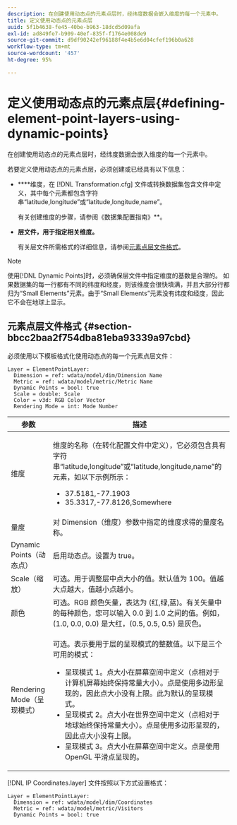 ```yaml
---
description: 在创建使用动态点的元素点层时，经纬度数据会嵌入维度的每一个元素中。
title: 定义使用动态点的元素点层
uuid: 5f1b4638-fe45-40be-b963-18dcd5d09afa
exl-id: ad849fe7-b909-40ef-835f-f1764e008de9
source-git-commit: d9df90242ef96188f4e4b5e6d04cfef196b0a628
workflow-type: tm+mt
source-wordcount: '457'
ht-degree: 95%

---
```


# 定义使用动态点的元素点层{#defining-element-point-layers-using-dynamic-points}

在创建使用动态点的元素点层时，经纬度数据会嵌入维度的每一个元素中。

若要定义使用动态点的元素点层，必须创建或已经具有以下信息：

* ****&#x200B;维度，在 [!DNL Transformation.cfg] 文件或转换数据集包含文件中定义，其中每个元素都包含字符串“latitude,longitude”或“latitude,longitude,name”。

   有关创建维度的步骤，请参阅《数据集配置指南》**。

* **层文件，用于指定相关维度。**

   有关层文件所需格式的详细信息，请参阅[元素点层文件格式](../../../../../../home/c-geo-oview/c-wk-img-lyrs/c-elmt-pt-lyrs/c-elmt-pt-lyrs-ref-lkp-files/c-elmt-pt-lyr-file-frmt/c-elmt-pt-lyr-file-frmt.md#concept-678a95cb69644105a7af1b86ad5a5981)。

>[!NOTE]
>
>使用[!DNL Dynamic Points]时，必须确保层文件中指定维度的基数是合理的。 如果数据集的每一行都有不同的纬度和经度，则该维度会很快填满，并且大部分行都归为“Small Elements”元素。由于“Small Elements”元素没有纬度和经度，因此它不会在地球上显示。

## 元素点层文件格式  {#section-bbcc2baa2f754dba81eba93339a97cbd}

必须使用以下模板格式化使用动态点的每一个元素点层文件：

```
Layer = ElementPointLayer:
  Dimension = ref: wdata/model/dim/Dimension Name
  Metric = ref: wdata/model/metric/Metric Name
  Dynamic Points = bool: true
  Scale = double: Scale
  Color = v3d: RGB Color Vector
  Rendering Mode = int: Mode Number
```

<table id="table_71AD13D7A9234782A4495DFBBD959F76"> 
 <thead> 
  <tr> 
   <th colname="col1" class="entry"> 参数 </th> 
   <th colname="col2" class="entry"> 描述 </th> 
  </tr> 
 </thead>
 <tbody> 
  <tr> 
   <td colname="col1"> 维度 </td> 
   <td colname="col2"> <p>维度的名称（在转化配置文件中定义），它必须包含具有字符串“latitude,longitude”或“latitude,longitude,name”的元素，如以下示例所示： 
     <ul id="ul_49069B74AF5A4CE28E20BB3B98BB2D89"> 
      <li id="li_296010E3A513424A86AFA09E4DA2DFA4">37.5181,-77.1903 </li> 
      <li id="li_352D380B55044DD5AAB9B6FF8335AAC6">35.3317,-77.8126,Somewhere </li> 
     </ul> </p> </td> 
  </tr> 
  <tr> 
   <td colname="col1"> 量度 </td> 
   <td colname="col2"> 对 Dimension（维度）参数中指定的维度求得的量度名称。 </td> 
  </tr> 
  <tr> 
   <td colname="col1"> Dynamic Points（动态点） </td> 
   <td colname="col2"> 启用动态点。设置为 true。 </td> 
  </tr> 
  <tr> 
   <td colname="col1"> Scale（缩放） </td> 
   <td colname="col2"> 可选。用于调整层中点大小的值。默认值为 100。值越大点越大，值越小点越小。 </td> 
  </tr> 
  <tr> 
   <td colname="col1"> 颜色 </td> 
   <td colname="col2"> 可选。RGB 颜色矢量，表达为 (红,绿,蓝)。有关矢量中的每种颜色，您可以输入 0.0 到 1.0 之间的值。例如，(1.0, 0.0, 0.0) 是大红，(0.5, 0.5, 0.5) 是灰色。 </td> 
  </tr> 
  <tr> 
   <td colname="col1"> Rendering Mode（呈现模式） </td> 
   <td colname="col2"> <p>可选。表示要用于层的呈现模式的整数值。以下是三个可用的模式： 
     <ul id="ul_771F0E43E3CD45259918520F092BCCE4"> 
      <li id="li_2B4CF2EC50174143AAD589A08C7457F8">呈现模式 1。点大小在屏幕空间中定义（点相对于计算机屏幕始终保持常量大小）。点是使用多边形呈现的，因此点大小没有上限。此为默认的呈现模式。 </li> 
      <li id="li_5F0737A941474EF5898735ECD0563D8D">呈现模式 2。点大小在世界空间中定义（点相对于地球始终保持常量大小）。点是使用多边形呈现的，因此点大小没有上限。 </li> 
      <li id="li_4B9EDE5FFA8348B9A50E5232CEB98F17">呈现模式 3。点大小在屏幕空间中定义。点是使用 OpenGL 平滑点呈现的。 </li> 
     </ul> </p> </td> 
  </tr> 
 </tbody> 
</table>

[!DNL IP Coordinates.layer] 文件按照以下方式设置格式：

```
Layer = ElementPointLayer:
  Dimension = ref: wdata/model/dim/Coordinates
  Metric = ref: wdata/model/metric/Visitors
  Dynamic Points = bool: true
```
